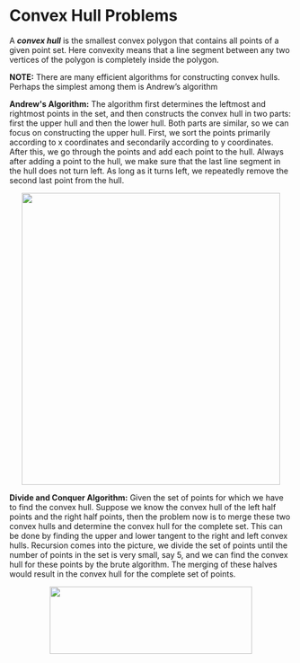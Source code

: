 # Convex Hull Problems

A ***convex hull*** is the smallest convex polygon that contains all points of a given
point set. Here convexity means that a line segment between any two vertices of the
polygon is completely inside the polygon.

**NOTE:** There are many efficient algorithms for constructing convex hulls. Perhaps the
simplest among them is Andrew’s algorithm

**Andrew's Algorithm:**
The algorithm first determines the leftmost and rightmost points in the set, and then
constructs the convex hull in two parts: first the upper hull and then the lower hull.
Both parts are similar, so we can focus on constructing the upper hull.
First, we sort the points primarily according to x coordinates and secondarily
according to y coordinates. After this, we go through the points and add each point
to the hull. Always after adding a point to the hull, we make sure that the last line
segment in the hull does not turn left. As long as it turns left, we repeatedly remove
the second last point from the hull.

<p align="center">
  <img width="460" height= 520" src="https://user-images.githubusercontent.com/35730663/45299161-53631600-b4d0-11e8-87ed-55880d7fd408.png">
</p>

**Divide and Conquer Algorithm:**
Given the set of points for which we have to find the convex hull. Suppose we know the convex hull of the left half points and the right half points, then the problem now is to merge these two convex hulls and determine the convex hull for the complete set. This can be done by finding the upper and lower tangent to the right and left convex hulls.
Recursion comes into the picture, we divide the set of points until the number of points in the set is very small, say 5, and we can find the convex hull for these points by the brute algorithm. The merging of these halves would result in the convex hull for the complete set of points.

<p align="center">
  <img width="360" height="120" src="https://cdncontribute.geeksforgeeks.org/wp-content/uploads/Convex_hull_1.jpg">
</p>

